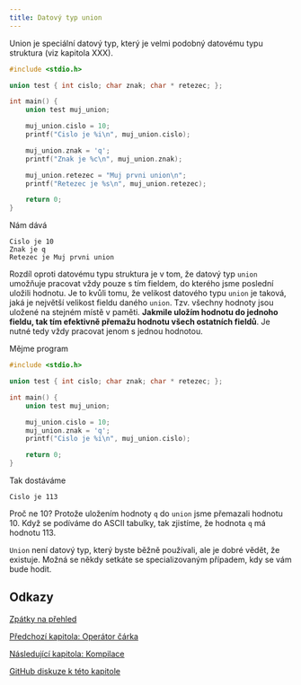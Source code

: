 ```yaml
---
title: Datový typ union
---
```


Union je speciální datový typ, který je velmi podobný datovému typu struktura (viz kapitola XXX).

```c
#include <stdio.h>

union test { int cislo; char znak; char * retezec; };

int main() {
    union test muj_union;

    muj_union.cislo = 10;
    printf("Cislo je %i\n", muj_union.cislo);

    muj_union.znak = 'q';
    printf("Znak je %c\n", muj_union.znak);

    muj_union.retezec = "Muj prvni union\n";
    printf("Retezec je %s\n", muj_union.retezec);

    return 0;
}
```

Nám dává
```
Cislo je 10
Znak je q
Retezec je Muj prvni union
```

Rozdíl oproti datovému typu struktura je v tom, že datový typ `union` umožňuje pracovat vždy pouze s tím fieldem, do kterého jsme poslední uložili hodnotu. Je to kvůli tomu, že velikost datového typu `union` je taková, jaká je největší velikost fieldu daného `union`. Tzv. všechny hodnoty jsou uložené na stejném místě v paměti. **Jakmile uložím hodnotu do jednoho fieldu, tak tím efektivně přemažu hodnotu všech ostatních fieldů**. Je nutné tedy vždy pracovat jenom s jednou hodnotou.

Mějme program

```c
#include <stdio.h>

union test { int cislo; char znak; char * retezec; };

int main() {
    union test muj_union;

    muj_union.cislo = 10;
    muj_union.znak = 'q';
    printf("Cislo je %i\n", muj_union.cislo);

    return 0;
}
```

Tak dostáváme
```
Cislo je 113
```

Proč ne 10? Protože uložením hodnoty `q` do `union` jsme přemazali hodnotu 10. Když se podíváme do ASCII tabulky, tak zjistíme, že hodnota `q` má hodnotu 113.


`Union` není datový typ, který byste běžně používali, ale je dobré vědět, že existuje. Možná se někdy setkáte se specializovaným případem, kdy se vám bude hodit.

## Odkazy
[Zpátky na přehled](./index.md)

[Předchozí kapitola: Operátor čárka](./volitelne-carka.md)

[Následující kapitola: Kompilace](./expert-kompilace.md)

[GitHub diskuze k této kapitole](https://github.com/tomasbruckner/c_lectures/discussions/48)

